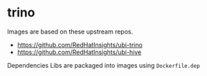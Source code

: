 # trino

Images are based on these upstream repos.

- https://github.com/RedHatInsights/ubi-trino
- https://github.com/RedHatInsights/ubi-hive

Dependencies Libs are packaged into images using `Dockerfile.dep`
